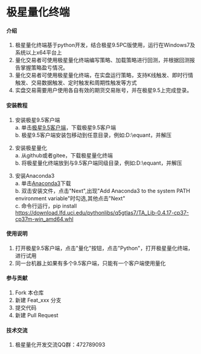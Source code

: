 # 极星量化终端

#### 介绍
1. 极星量化终端基于python开发，结合极星9.5PC版使用，运行在Windows7及系统以上x64平台上
2. 量化交易者可使用极星量化终端编写策略、加载策略进行回测，并根据回测报告掌握策略盈亏情况。
3. 量化交易者可使用极星量化终端，在实盘运行策略，支持K线触发、即时行情触发、交易数据触发、定时触发和周期性触发等方式
4. 实盘交易需要用户使用各自有效的期货交易账号，并在极星9.5上完成登录。

#### 安装教程
1. 安装极星9.5客户端  
    a. 单击[极星9.5客户端](https://epolestar95-1255628687.cos.ap-beijing.myqcloud.com/epolestar_0429.zip)，下载极星9.5客户端  
    b. 极星9.5客户端安装包移动到任意目录，例如:D:\equant，并解压

2. 安装极星量化  
    a. 从github或者gitee，下载极星量化终端  
    b. 将极星量化终端放到与9.5客户端同级目录，例如:D:\equant，并解压  

3. 安装Anaconda3  
    a. 单击[Anaconda3](https://repo.anaconda.com/archive/Anaconda3-2019.03-Windows-x86_64.exe)下载  
    b. 双击安装文件，点击"Next",出现"Add Anaconda3 to the system PATH environment variable"时勾选,其他点击"Next"  
    c. 命令行运行，pip install https://download.lfd.uci.edu/pythonlibs/q5gtlas7/TA_Lib-0.4.17-cp37-cp37m-win_amd64.whl   
     
        
#### 使用说明
1. 打开极星9.5客户端，点击"量化"按钮，点击"Python"，打开极星量化终端，进行试用
2. 同一台机器上如果有多个9.5客户端，只能有一个客户端使用量化 


#### 参与贡献

1. Fork 本仓库
2. 新建 Feat_xxx 分支
3. 提交代码
4. 新建 Pull Request

#### 技术交流  
1. 极星量化开发交流QQ群：472789093  
